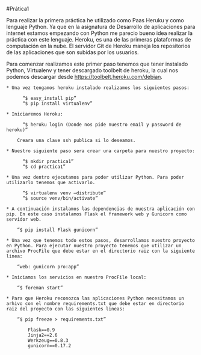#Prática1

Para realizar la primera práctica he utilizado como Paas Heruku y como lenguaje Python. Ya que en la asignatura de Desarrollo de aplicaciones para internet estamos empezando con Python me parecio bueno idea realizar la práctica con este lenguaje.
Heroku, es una de las primeras plataformas de computación en la nube. El servidor Git de Heroku maneja los repositorios de las aplicaciones que son subidas por los usuarios.

Para comenzar realizamos este primer paso tenemos que tener instalado Python, Virtualenv y tener descargado toolbelt de heroku, la cual nos podemos descargar desde https://toolbelt.heroku.com/debian.
	
	* Una vez tengamos heroku instalado realizamos los siguientes pasos:
	
		  “$ easy_install pip”
		  “$ pip install virtualenv”
	
	* Iniciaremos Heroku:
	
		  “$ heroku login (Donde nos pide nuestro email y password de heroku)”
		  
		Creara una clave ssh publica si lo deseamos.
	
	* Nuestro siguiente paso sera crear una carpeta para nuestro proyecto:
	
		  “$ mkdir practica1”
		  “$ cd practica1”
	
	* Una vez dentro ejecutamos para poder utilizar Python. Para poder utilizarlo tenemos que activarlo.
	
		  “$ virtualenv venv –distribute”
		  “$ source venv/bin/activate”

	* A continuación instalamos las dependencias de nuestra aplicación con pip. En este caso instalamos Flask el framework web y Gunicorn como servidor web.

		“$ pip install Flask gunicorn”

	* Una vez que tenemos todo estos pasos, desarrollamos nuestro proyecto en Python. Para ejecutar nuestro proyecto tenemos que utilizar un archivo ProcFile que debe estar en el directorio raiz con la siguiente linea:
		
		“web: gunicorn pro:app”

	* Iniciamos los servicios en nuestro ProcFile local:
	
		“$ foreman start”

	* Para que Heroku reconozca las aplicaciones Python necesitamos un arhivo con el nombre requirements.txt que debe estar en directorio raiz del proyecto con las siguientes lineas:
	
		“$ pip freeze > requirements.txt”
	
			Flask==0.9
			Jinja2==2.6
			Werkzeug==0.8.3
			gunicorn==0.17.2

